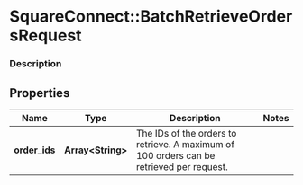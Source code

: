 # SquareConnect::BatchRetrieveOrdersRequest

### Description



## Properties
Name | Type | Description | Notes
------------ | ------------- | ------------- | -------------
**order_ids** | **Array&lt;String&gt;** | The IDs of the orders to retrieve. A maximum of 100 orders can be retrieved per request. | 



